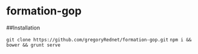 # formation-gop

##Installation

`git clone https://github.com/gregoryRednet/formation-gop.git`
`npm i && bower && grunt serve`
